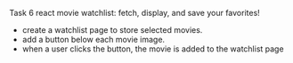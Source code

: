 Task 6
react movie watchlist: fetch, display, and save your favorites!
- create a watchlist page to store selected movies.
- add a button below each movie image.
- when a user clicks the button, the movie is added to the watchlist page

